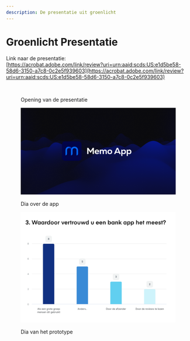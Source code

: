 ```yaml
---
description: De presentatie uit groenlicht
---
```


# Groenlicht Presentatie

Link naar de presentatie: \
[https://acrobat.adobe.com/link/review?uri=urn:aaid:scds:US:e1d5be58-58d6-3150-a7c8-0c2e5f939603](https://acrobat.adobe.com/link/review?uri=urn:aaid:scds:US:e1d5be58-58d6-3150-a7c8-0c2e5f939603)

<figure><img src="../.gitbook/assets/1 (2).png" alt=""><figcaption><p>Opening van de presentatie</p></figcaption></figure>

<figure><img src="../.gitbook/assets/2 (6).png" alt=""><figcaption><p>Dia over de app</p></figcaption></figure>

<figure><img src="../.gitbook/assets/3.png" alt=""><figcaption><p>Dia van het prototype</p></figcaption></figure>
